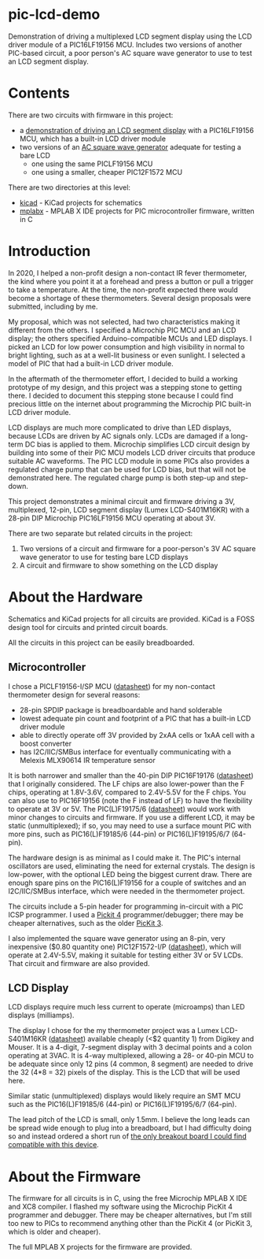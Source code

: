 # pic-lcd-demo

Demonstration of driving a multiplexed LCD segment display using the LCD driver module of a PIC16LF19156 MCU.
Includes two versions of another PIC-based circuit, a poor person's AC square wave generator to use to test an LCD segment display.

# Contents

There are two circuits with firmware in this project:
* a [demonstration of driving an LCD segment display](LCD_Demo.md) with a PIC16LF19156 MCU, which has a built-in LCD driver module
* two versions of an [AC square wave generator](LCD_Test_Generator.md) adequate for testing a bare LCD
  * one using the same PICLF19156 MCU
  * one using a smaller, cheaper PIC12F1572 MCU

There are two directories at this level:
* [kicad](kicad) - KiCad projects for schematics
* [mplabx](mplabx) - MPLAB X IDE projects for PIC microcontroller firmware, written in C

# Introduction

In 2020, I helped a non-profit design a non-contact IR fever thermometer,
the kind where you point it at a forehead and press a button or pull a trigger to take a temperature.
At the time, the non-profit expected there would become a shortage of these thermometers.
Several design proposals were submitted, including by me.

My proposal, which was not selected, had two characteristics making it different from the others.
I specified a Microchip PIC MCU and an LCD display; the others specified Arduino-compatible MCUs and LED displays.
I picked an LCD for low power consumption and high visibility in normal to bright lighting, such as at a well-lit business or even sunlight.
I selected a model of PIC that had a built-in LCD driver module.

In the aftermath of the thermometer effort,
I decided to build a working prototype of my design,
and this project was a stepping stone to getting there.
I decided to document this stepping stone
because I could find precious little on the internet
about programming the Microchip PIC built-in LCD driver module.

LCD displays are much more complicated to drive than LED displays,
because LCDs are driven by AC signals only.
LCDs are damaged if a long-term DC bias is applied to them.
Microchip simplifies LCD circuit design by building into some of their PIC MCU models
LCD driver circuits that produce suitable AC waveforms.
The PIC LCD module in some PICs also provides a regulated charge pump that can be used for LCD bias,
but that will not be demonstrated here.
The regulated charge pump is both step-up and step-down.

This project demonstrates a minimal circuit and firmware
driving a 3V, multiplexed, 12-pin, LCD segment display (Lumex LCD-S401M16KR)
with a 28-pin DIP Microchip PIC16LF19156 MCU operating at about 3V.

There are two separate but related circuits in the project:
1. Two versions of a circuit and firmware for a poor-person's 3V AC square wave generator to use for testing bare LCD displays
2. A circuit and firmware to show something on the LCD display

# About the Hardware

Schematics and KiCad projects for all circuits are provided.
KiCad is a FOSS design tool for circuits and printed circuit boards.

All the circuits in this project can be easily breadboarded.

## Microcontroller

I chose a PICLF19156-I/SP MCU
([datasheet](https://ww1.microchip.com/downloads/en/DeviceDoc/PIC16LF19155-56-75-76-85-86-Data-Sheet-40001923B.pdf))
for my non-contact thermometer design for several reasons:
* 28-pin SPDIP package is breadboardable and hand solderable
* lowest adequate pin count and footprint of a PIC that has a built-in LCD driver module
* able to directly operate off 3V provided by 2xAA cells or 1xAA cell with a boost converter
* has I2C/IIC/SMBus interface for eventually communicating with a Melexis MLX90614 IR temperature sensor

It is both narrower and smaller than the 40-pin DIP PIC16F19176
([datasheet](https://ww1.microchip.com/downloads/en/DeviceDoc/PIC16LF19155-56-75-76-85-86-Data-Sheet-40001923B.pdf))
that I originally considered.
The LF chips are also lower-power than the F chips,
operating at 1.8V-3.6V, compared to 2.4V-5.5V for the F chips.
You can also use to PIC16F19156 (note the F instead of LF)
to have the flexibility to operate at 3V or 5V.
The PIC(L)F19175/6
([datasheet](https://ww1.microchip.com/downloads/en/DeviceDoc/PIC16LF19155-56-75-76-85-86-Data-Sheet-40001923B.pdf))
would work with minor changes to circuits and firmware.
If you use a different LCD, it may be static (unmultiplexed);
if so, you may need to use a surface mount PIC with more pins,
such as PIC16(L)F19185/6 (44-pin) or PIC16(L)F19195/6/7 (64-pin).

The hardware design is as minimal as I could make it.
The PIC's internal oscillators are used, eliminating the need for external crystals.
The design is low-power, with the optional LED being the biggest current draw.
There are enough spare pins on the PIC16(L)F19156 for a couple of switches and an I2C/IIC/SMBus interface, which were needed in the thermometer project.

The circuits include a 5-pin header for programming in-circuit with a PIC ICSP programmer.
I used a [Pickit 4](https://www.microchip.com/developmenttools/ProductDetails/PG164140) programmer/debugger;
there may be cheaper alternatives, such as the older
[PicKit 3](https://www.amazon.com/Microchip-Programmer-Debugger-Emulator-Controller/dp/B07WS5JL3Z).

I also implemented the square wave generator using
an 8-pin, very inexpensive ($0.80 quantity one) PIC12F1572-I/P
([datasheet](https://ww1.microchip.com/downloads/en/DeviceDoc/40001723D.pdf)),
which will operate at 2.4V-5.5V,
making it suitable for testing either 3V or 5V LCDs.
That circuit and firmware are also provided.

## LCD Display

LCD displays require much less current to operate (microamps)
than LED displays (milliamps).

The display I chose for the my thermometer project was a Lumex LCD-S401M16KR
([datasheet](https://www.lumex.com/datasheet/LCD-S401M16KR))
available cheaply (<$2 quantity 1) from Digikey and Mouser.
It is a 4-digit, 7-segment display
with 3 decimal points and a colon
operating at 3VAC.
It is 4-way multiplexed,
allowing a 28- or 40-pin MCU to be adequate since only 12 pins
(4 common, 8 segment)
are needed to drive the 32 (4*8 = 32) pixels of the display.
This is the LCD that will be used here.

Similar static (unmultiplexed) displays would likely require an SMT MCU
such as the PIC16(L)F19185/6 (44-pin) or PIC16(L)F19195/6/7 (64-pin).

The lead pitch of the LCD is small, only 1.5mm.
I believe the long leads can be spread wide enough to plug into a breadboard,
but I had difficulty doing so and instead ordered a short run of [the only breakout board I could find compatible with this device](https://oshpark.com/shared_projects/sJmRuwZJ).

# About the Firmware 

The firmware for all circuits is in C, using the free Microchip MPLAB X IDE and XC8 compiler.
I flashed my software using the Microchip PicKit 4 programmer and debugger.
There may be cheaper alternatives,
but I'm still too new to PICs to recommend anything other than the PicKit 4
(or PicKit 3, which is older and cheaper).

The full MPLAB X projects for the firmware are provided.

